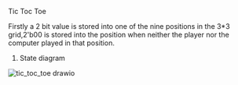 Tic Toc Toe

Firstly a 2 bit value is stored into one of the nine positions in the 3*3 grid,2'b00 is stored into the position when neither the player nor the computer played in that position.

1) State diagram

![tic_toc_toe drawio](https://user-images.githubusercontent.com/60061035/161616541-15e2bd2b-40dc-4c58-bb4d-0c77e994f862.png)

